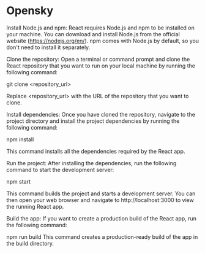# Opensky 

Install Node.js and npm: React requires Node.js and npm to be installed on your machine. 
You can download and install Node.js from the official website (https://nodejs.org/en/). 
npm comes with Node.js by default, so you don't need to install it separately.

Clone the repository: Open a terminal or command prompt and clone the React repository that you want to run 
on your local machine by running the following command:


git clone <repository_url>

Replace <repository_url> with the URL of the repository that you want to clone.

Install dependencies: Once you have cloned the repository, navigate to the project directory and install 
the project dependencies by running the following command:

npm install

This command installs all the dependencies required by the React app.

Run the project: After installing the dependencies, run the following command to start the development server:

npm start

This command builds the project and starts a development server. 
You can then open your web browser and navigate to http://localhost:3000 to view the running React app.

Build the app: If you want to create a production build of the React app, run the following command:

npm run build
This command creates a production-ready build of the app in the build directory.
